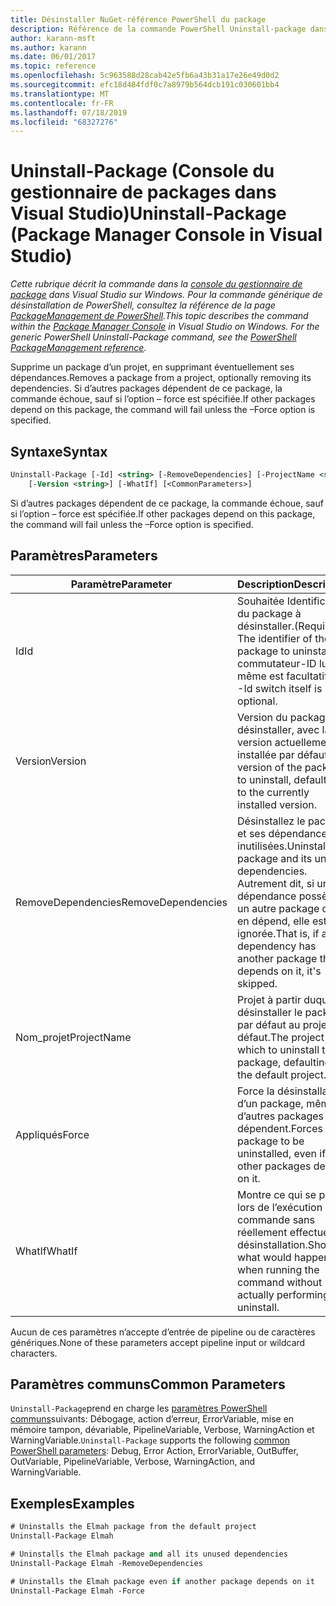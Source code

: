 ```yaml
---
title: Désinstaller NuGet-référence PowerShell du package
description: Référence de la commande PowerShell Uninstall-package dans la console du gestionnaire de package NuGet dans Visual Studio.
author: karann-msft
ms.author: karann
ms.date: 06/01/2017
ms.topic: reference
ms.openlocfilehash: 5c963588d28cab42e5fb6a43b31a17e26e49d0d2
ms.sourcegitcommit: efc18d484fdf0c7a8979b564dcb191c030601bb4
ms.translationtype: MT
ms.contentlocale: fr-FR
ms.lasthandoff: 07/18/2019
ms.locfileid: "68327276"
---
```

# <a name="uninstall-package-package-manager-console-in-visual-studio"></a><span data-ttu-id="4483e-103">Uninstall-Package (Console du gestionnaire de packages dans Visual Studio)</span><span class="sxs-lookup"><span data-stu-id="4483e-103">Uninstall-Package (Package Manager Console in Visual Studio)</span></span>

<span data-ttu-id="4483e-104">*Cette rubrique décrit la commande dans la [console du gestionnaire de package](../../consume-packages/install-use-packages-powershell.md) dans Visual Studio sur Windows. Pour la commande générique de désinstallation de PowerShell, consultez la référence de la page [PackageManagement de PowerShell](/powershell/module/packagemanagement/?view=powershell-6).*</span><span class="sxs-lookup"><span data-stu-id="4483e-104">*This topic describes the command within the [Package Manager Console](../../consume-packages/install-use-packages-powershell.md) in Visual Studio on Windows. For the generic PowerShell Uninstall-Package command, see the [PowerShell PackageManagement reference](/powershell/module/packagemanagement/?view=powershell-6).*</span></span>

<span data-ttu-id="4483e-105">Supprime un package d’un projet, en supprimant éventuellement ses dépendances.</span><span class="sxs-lookup"><span data-stu-id="4483e-105">Removes a package from a project, optionally removing its dependencies.</span></span> <span data-ttu-id="4483e-106">Si d’autres packages dépendent de ce package, la commande échoue, sauf si l’option – force est spécifiée.</span><span class="sxs-lookup"><span data-stu-id="4483e-106">If other packages depend on this package, the command will fail unless the –Force option is specified.</span></span>

## <a name="syntax"></a><span data-ttu-id="4483e-107">Syntaxe</span><span class="sxs-lookup"><span data-stu-id="4483e-107">Syntax</span></span>

```ps
Uninstall-Package [-Id] <string> [-RemoveDependencies] [-ProjectName <string>] [-Force]
    [-Version <string>] [-WhatIf] [<CommonParameters>]
```

<span data-ttu-id="4483e-108">Si d’autres packages dépendent de ce package, la commande échoue, sauf si l’option – force est spécifiée.</span><span class="sxs-lookup"><span data-stu-id="4483e-108">If other packages depend on this package, the command will fail unless the –Force option is specified.</span></span>

## <a name="parameters"></a><span data-ttu-id="4483e-109">Paramètres</span><span class="sxs-lookup"><span data-stu-id="4483e-109">Parameters</span></span>

| <span data-ttu-id="4483e-110">Paramètre</span><span class="sxs-lookup"><span data-stu-id="4483e-110">Parameter</span></span> | <span data-ttu-id="4483e-111">Description</span><span class="sxs-lookup"><span data-stu-id="4483e-111">Description</span></span> |
| --- | --- |
| <span data-ttu-id="4483e-112">Id</span><span class="sxs-lookup"><span data-stu-id="4483e-112">Id</span></span> | <span data-ttu-id="4483e-113">Souhaitée Identificateur du package à désinstaller.</span><span class="sxs-lookup"><span data-stu-id="4483e-113">(Required) The identifier of the package to uninstall.</span></span> <span data-ttu-id="4483e-114">Le commutateur-ID lui-même est facultatif.</span><span class="sxs-lookup"><span data-stu-id="4483e-114">The -Id switch itself is optional.</span></span> |
| <span data-ttu-id="4483e-115">Version</span><span class="sxs-lookup"><span data-stu-id="4483e-115">Version</span></span> | <span data-ttu-id="4483e-116">Version du package à désinstaller, avec la version actuellement installée par défaut.</span><span class="sxs-lookup"><span data-stu-id="4483e-116">The version of the package to uninstall, defaulting to the currently installed version.</span></span> |
| <span data-ttu-id="4483e-117">RemoveDependencies</span><span class="sxs-lookup"><span data-stu-id="4483e-117">RemoveDependencies</span></span> | <span data-ttu-id="4483e-118">Désinstallez le package et ses dépendances inutilisées.</span><span class="sxs-lookup"><span data-stu-id="4483e-118">Uninstall the package and its unused dependencies.</span></span> <span data-ttu-id="4483e-119">Autrement dit, si une dépendance possède un autre package qui en dépend, elle est ignorée.</span><span class="sxs-lookup"><span data-stu-id="4483e-119">That is, if any dependency has another package that depends on it, it's skipped.</span></span> |
| <span data-ttu-id="4483e-120">Nom_projet</span><span class="sxs-lookup"><span data-stu-id="4483e-120">ProjectName</span></span> | <span data-ttu-id="4483e-121">Projet à partir duquel désinstaller le package, par défaut au projet par défaut.</span><span class="sxs-lookup"><span data-stu-id="4483e-121">The project from which to uninstall the package, defaulting to the default project.</span></span> |
| <span data-ttu-id="4483e-122">Appliqués</span><span class="sxs-lookup"><span data-stu-id="4483e-122">Force</span></span> | <span data-ttu-id="4483e-123">Force la désinstallation d’un package, même si d’autres packages en dépendent.</span><span class="sxs-lookup"><span data-stu-id="4483e-123">Forces a package to be uninstalled, even if other packages depend on it.</span></span> |
| <span data-ttu-id="4483e-124">WhatIf</span><span class="sxs-lookup"><span data-stu-id="4483e-124">WhatIf</span></span> | <span data-ttu-id="4483e-125">Montre ce qui se passe lors de l’exécution de la commande sans réellement effectuer la désinstallation.</span><span class="sxs-lookup"><span data-stu-id="4483e-125">Shows what would happen when running the command without actually performing the uninstall.</span></span> |

<span data-ttu-id="4483e-126">Aucun de ces paramètres n’accepte d’entrée de pipeline ou de caractères génériques.</span><span class="sxs-lookup"><span data-stu-id="4483e-126">None of these parameters accept pipeline input or wildcard characters.</span></span>

## <a name="common-parameters"></a><span data-ttu-id="4483e-127">Paramètres communs</span><span class="sxs-lookup"><span data-stu-id="4483e-127">Common Parameters</span></span>

<span data-ttu-id="4483e-128">`Uninstall-Package`prend en charge les [paramètres PowerShell communs](http://go.microsoft.com/fwlink/?LinkID=113216)suivants: Débogage, action d’erreur, ErrorVariable, mise en mémoire tampon, dévariable, PipelineVariable, Verbose, WarningAction et WarningVariable.</span><span class="sxs-lookup"><span data-stu-id="4483e-128">`Uninstall-Package` supports the following [common PowerShell parameters](http://go.microsoft.com/fwlink/?LinkID=113216): Debug, Error Action, ErrorVariable, OutBuffer, OutVariable, PipelineVariable, Verbose, WarningAction, and WarningVariable.</span></span>

## <a name="examples"></a><span data-ttu-id="4483e-129">Exemples</span><span class="sxs-lookup"><span data-stu-id="4483e-129">Examples</span></span>

```ps
# Uninstalls the Elmah package from the default project
Uninstall-Package Elmah

# Uninstalls the Elmah package and all its unused dependencies
Uninstall-Package Elmah -RemoveDependencies 

# Uninstalls the Elmah package even if another package depends on it
Uninstall-Package Elmah -Force
```

